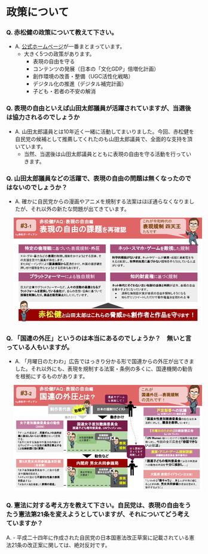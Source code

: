 # 政策について

### Q. 赤松健の政策について教えて下さい。
- A. [公式ホームページ](https://kenakamatsu.jp/basic-policy)が一番まとまっています。
  - 大きく5つの政策があります。
    - 表現の自由を守る
    - コンテンツの発展（日本の「文化GDP」倍増化計画）
    - 創作環境の改善・整備（UGC活性化戦略）
    - デジタル化の推進（デジタル補完計画）
    - 子ども・若者の不安の解消

### Q. 表現の自由といえば山田太郎議員が活躍されていますが、当選後は協力されるのでしょうか
- A. 山田太郎議員とは10年近く一緒に活動してまいりました。今回、赤松健を自民党の候補として推薦してくれたのも山田太郎議員で、全面的な支持を頂いています。
  - 当然、当選後は山田太郎議員とともに表現の自由を守る活動を行っていきます。

### Q. 山田太郎議員などの活躍で、表現の自由の問題は無くなったのではないのでしょうか？
- A. 確かに自民党からの漫画やアニメを規制する法案はほぼ通らなくなりましたが、それ以外の新たな問題が出てきています。

<img alt="表現規制四天王" src="/assets/infographics/policies_01.png" width="960" style="margin-left: 20px;" />

### Q. 「国連の外圧」というのは本当にあるのでしょうか？　無いと言っている人もいますが。
- A. 「月曜日のたわわ」広告ではっきり分かる形で国連からの外圧が出てきました。それ以外にも、表現を規制する法案・条例の多くに、国連機関の勧告を根拠にするものがあります。

<img alt="国連からの外圧" src="/assets/infographics/policies_02.png" width="960" style="margin-left: 20px;"  />


### Q. 憲法に対する考え方を教えて下さい。自民党は、表現の自由をうたう憲法第21条を変えようとしていますが、それについてどう考えていますか？
A. - 平成二十四年に作成された自民党の日本国憲法改正草案に記載されている憲法21条の改正案に関しては、絶対反対です。



